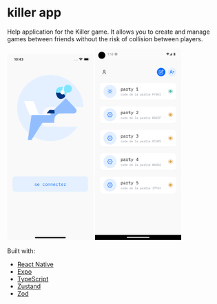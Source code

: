 # killer app

Help application for the Killer game. It allows you to create and manage games between friends without the risk of collision between players.

<img src="./public/screen1.png" width="200px" alt="screen1">
<img src="./public/screen2.png" width="200px" alt="screen2">

Built with:
- [React Native](https://reactnative.dev/)
- [Expo](https://expo.dev/)
- [TypeScript](https://www.typescriptlang.org/)
- [Zustand](https://github.com/pmndrs/zustand)
- [Zod](https://zod.dev/)

